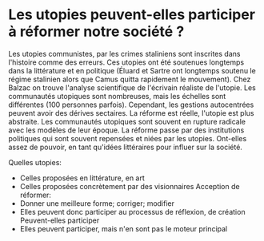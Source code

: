 
# **Les utopies peuvent**-elles **participer** à **réformer** notre société ?


Les utopies communistes, par les crimes staliniens sont inscrites dans l'histoire comme des erreurs. Ces utopies ont été soutenues longtemps dans la littérature et en politique (Éluard et Sartre ont longtemps soutenu le régime stalinien alors que Camus quitta rapidement le mouvement). Chez Balzac on trouve l'analyse scientifique de l'écrivain réaliste de l'utopie. Les communautés utopiques sont nombreuses, mais les échelles sont différentes (100 personnes parfois). Cependant, les gestions autocentrées peuvent avoir des dérives sectaires. La réforme est réelle, l'utopie est plus abstraite. Les communautés utopiques sont souvent en rupture radicale avec les modèles de leur époque. La réforme passe par des institutions politiques qui sont souvent repensées et niées par les utopies. Ont-elles assez de pouvoir, en tant qu'idées littéraires pour influer sur la société.

Quelles utopies:
* Celles proposées en littérature, en art
* Celles proposées concrètement par des visionnaires
Acception de réformer:
* Donner une meilleure forme; corriger; modifier
* Elles peuvent donc participer au processus de réflexion, de création
Peuvent-elles participer
* Elles peuvent participer, mais n'en sont pas le moteur principal

<!--stackedit_data:
eyJoaXN0b3J5IjpbLTEzMzM3MzgxMzAsMTU4NTg3MjY5Nyw4Mj
U2NDQxNTldfQ==
-->